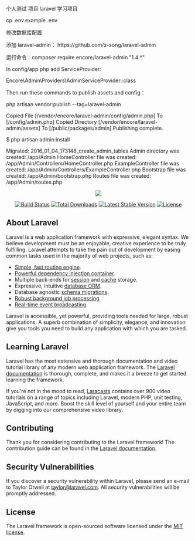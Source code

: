 <p>个人测试 项目 laravel 学习项目</p>
<p>cp .env.example .env</p>
<p>修改数据库配置</p>
<p>添加 laravel-admin： https://github.com/z-song/laravel-admin</p>
<p> 运行命令：composer require encore/laravel-admin "1.4.*" </p>
<p> In    config/app.php  add  ServiceProvider: </p>
<p> Encore\Admin\Providers\AdminServiceProvider::class </p>
<p> Then run these commands to publish assets and config： </p>
<p> php artisan vendor:publish --tag=laravel-admin </p>
<p>Copied File [/vendor/encore/laravel-admin/config/admin.php] To [/config/admin.php]
Copied Directory [/vendor/encore/laravel-admin/assets] To [/public/packages/admin]
Publishing complete.</p>


<p>$ php artisan admin:install</p>
<p>Migrated: 2016_01_04_173148_create_admin_tables
Admin directory was created: /app/Admin
HomeController file was created: /app/Admin/Controllers/HomeController.php
ExampleController file was created: /app/Admin/Controllers/ExampleController.php
Bootstrap file was created: /app/Admin/bootstrap.php
Routes file was created: /app/Admin/routes.php</p>


<p align="center"><img src="https://laravel.com/assets/img/components/logo-laravel.svg"></p>

<p align="center">
<a href="https://travis-ci.org/laravel/framework"><img src="https://travis-ci.org/laravel/framework.svg" alt="Build Status"></a>
<a href="https://packagist.org/packages/laravel/framework"><img src="https://poser.pugx.org/laravel/framework/d/total.svg" alt="Total Downloads"></a>
<a href="https://packagist.org/packages/laravel/framework"><img src="https://poser.pugx.org/laravel/framework/v/stable.svg" alt="Latest Stable Version"></a>
<a href="https://packagist.org/packages/laravel/framework"><img src="https://poser.pugx.org/laravel/framework/license.svg" alt="License"></a>
</p>

## About Laravel

Laravel is a web application framework with expressive, elegant syntax. We believe development must be an enjoyable, creative experience to be truly fulfilling. Laravel attempts to take the pain out of development by easing common tasks used in the majority of web projects, such as:

- [Simple, fast routing engine](https://laravel.com/docs/routing).
- [Powerful dependency injection container](https://laravel.com/docs/container).
- Multiple back-ends for [session](https://laravel.com/docs/session) and [cache](https://laravel.com/docs/cache) storage.
- Expressive, intuitive [database ORM](https://laravel.com/docs/eloquent).
- Database agnostic [schema migrations](https://laravel.com/docs/migrations).
- [Robust background job processing](https://laravel.com/docs/queues).
- [Real-time event broadcasting](https://laravel.com/docs/broadcasting).

Laravel is accessible, yet powerful, providing tools needed for large, robust applications. A superb combination of simplicity, elegance, and innovation give you tools you need to build any application with which you are tasked.

## Learning Laravel

Laravel has the most extensive and thorough documentation and video tutorial library of any modern web application framework. The [Laravel documentation](https://laravel.com/docs) is thorough, complete, and makes it a breeze to get started learning the framework.

If you're not in the mood to read, [Laracasts](https://laracasts.com) contains over 900 video tutorials on a range of topics including Laravel, modern PHP, unit testing, JavaScript, and more. Boost the skill level of yourself and your entire team by digging into our comprehensive video library.

## Contributing

Thank you for considering contributing to the Laravel framework! The contribution guide can be found in the [Laravel documentation](http://laravel.com/docs/contributions).

## Security Vulnerabilities

If you discover a security vulnerability within Laravel, please send an e-mail to Taylor Otwell at taylor@laravel.com. All security vulnerabilities will be promptly addressed.

## License

The Laravel framework is open-sourced software licensed under the [MIT license](http://opensource.org/licenses/MIT).
